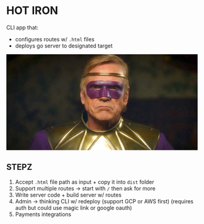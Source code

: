 # HOT IRON

CLI app that:
- configures routes w/ `.html` files
- deploys go server to designated target

![iron man jermey irons watching mans](/ASSets/irons-ozymandias.jpeg)

## STEPZ

1. Accept `.html` file path as input + copy it into `dist` folder
2. Support multiple routes -> start with `/` then ask for more
3. Write server code + build server w/ routes
4. Admin -> thinking CLI w/ redeploy (support GCP or AWS first) (requires auth but could use magic link or google oauth)
5. Payments integrations

